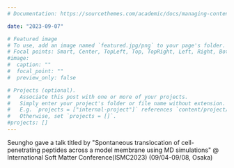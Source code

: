 ```yaml
---
# Documentation: https://sourcethemes.com/academic/docs/managing-content/

date: "2023-09-07" 

# Featured image
# To use, add an image named `featured.jpg/png` to your page's folder.
# Focal points: Smart, Center, TopLeft, Top, TopRight, Left, Right, BottomLeft, Bottom, BottomRight.
#image:
#  caption: ""
#  focal_point: ""
#  preview_only: false

# Projects (optional).
#   Associate this post with one or more of your projects.
#   Simply enter your project's folder or file name without extension.
#   E.g. `projects = ["internal-project"]` references `content/project/deep-learning/index.md`.
#   Otherwise, set `projects = []`.
#projects: []
---
```


Seungho gave a talk titled by "Spontaneous translocation of cell-penetrating peptides across a model membrane using MD simulations" @ International Soft Matter Conference(ISMC2023) (09/04-09/08, Osaka) 


